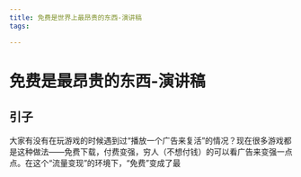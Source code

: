 ```yaml
---
title: 免费是世界上最昂贵的东西-演讲稿
tags:

---
```

# 免费是最昂贵的东西-演讲稿

## 引子
大家有没有在玩游戏的时候遇到过“播放一个广告来复活”的情况？现在很多游戏都是这种做法——免费下载，付费变强，穷人（不想付钱）的可以看广告来变强一点点。在这个“流量变现”的环境下，“免费”变成了最
<!--stackedit_data:
eyJoaXN0b3J5IjpbMTMyNTQ1ODAwNl19
-->